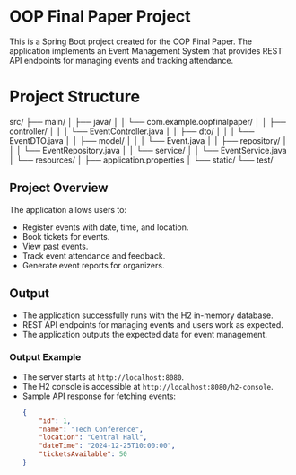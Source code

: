 # OOP Final Paper Project

This is a Spring Boot project created for the OOP Final Paper. The application implements an Event Management System that provides REST API endpoints for managing events and tracking attendance. 

# Project Structure
src/
├── main/
│   ├── java/
│   │   └── com.example.oopfinalpaper/
│   │       ├── controller/
│   │       │   └── EventController.java
│   │       ├── dto/
│   │       │   └── EventDTO.java
│   │       ├── model/
│   │       │   └── Event.java
│   │       ├── repository/
│   │       │   └── EventRepository.java
│   │       └── service/
│   │           └── EventService.java
│   └── resources/
│       ├── application.properties
│       └── static/
└── test/

## Project Overview
The application allows users to:
- Register events with date, time, and location.
- Book tickets for events.
- View past events.
- Track event attendance and feedback.
- Generate event reports for organizers.

## Output
- The application successfully runs with the H2 in-memory database.
- REST API endpoints for managing events and users work as expected.
- The application outputs the expected data for event management.

### Output Example
- The server starts at `http://localhost:8080`.
- The H2 console is accessible at `http://localhost:8080/h2-console`.
- Sample API response for fetching events:
  ```json
  {
      "id": 1,
      "name": "Tech Conference",
      "location": "Central Hall",
      "dateTime": "2024-12-25T10:00:00",
      "ticketsAvailable": 50
  }
